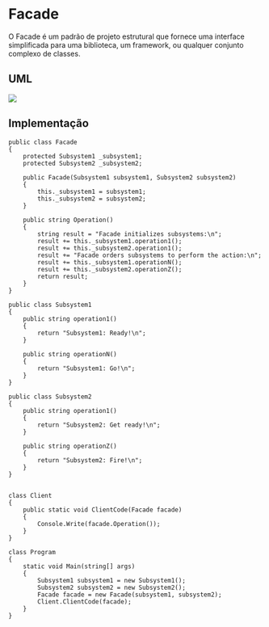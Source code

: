 # Facade

O Facade é um padrão de projeto estrutural que fornece uma interface simplificada para uma biblioteca, um framework, ou qualquer conjunto complexo de classes.

## UML

<img src="https://refactoring.guru/images/patterns/diagrams/facade/structure.png">

## Implementação

```
public class Facade
{
    protected Subsystem1 _subsystem1;
    protected Subsystem2 _subsystem2;

    public Facade(Subsystem1 subsystem1, Subsystem2 subsystem2)
    {
        this._subsystem1 = subsystem1;
        this._subsystem2 = subsystem2;
    }

    public string Operation()
    {
        string result = "Facade initializes subsystems:\n";
        result += this._subsystem1.operation1();
        result += this._subsystem2.operation1();
        result += "Facade orders subsystems to perform the action:\n";
        result += this._subsystem1.operationN();
        result += this._subsystem2.operationZ();
        return result;
    }
}

public class Subsystem1
{
    public string operation1()
    {
        return "Subsystem1: Ready!\n";
    }

    public string operationN()
    {
        return "Subsystem1: Go!\n";
    }
}

public class Subsystem2
{
    public string operation1()
    {
        return "Subsystem2: Get ready!\n";
    }

    public string operationZ()
    {
        return "Subsystem2: Fire!\n";
    }
}


class Client
{
    public static void ClientCode(Facade facade)
    {
        Console.Write(facade.Operation());
    }
}

class Program
{
    static void Main(string[] args)
    {
        Subsystem1 subsystem1 = new Subsystem1();
        Subsystem2 subsystem2 = new Subsystem2();
        Facade facade = new Facade(subsystem1, subsystem2);
        Client.ClientCode(facade);
    }
}
```
